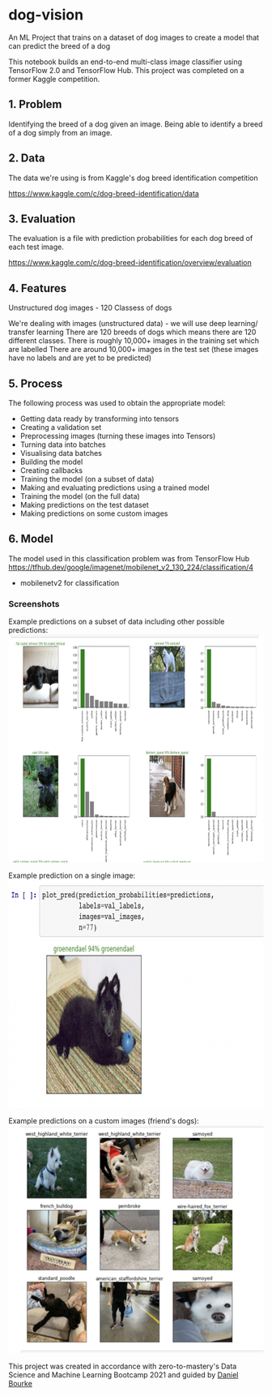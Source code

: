 # dog-vision
An ML Project that trains on a dataset of dog images to create a model that can predict the breed of a dog

This notebook builds an end-to-end multi-class image classifier using TensorFlow 2.0 and TensorFlow Hub. This project was completed on a former Kaggle competition.

## 1. Problem
Identifying the breed of a dog given an image. Being able to identify a breed of a dog simply from an image.

## 2. Data
The data we're using is from Kaggle's dog breed identification competition

https://www.kaggle.com/c/dog-breed-identification/data

## 3. Evaluation
The evaluation is a file with prediction probabilities for each dog breed of each test image.

https://www.kaggle.com/c/dog-breed-identification/overview/evaluation

## 4. Features
Unstructured dog images - 120 Classess of dogs

We're dealing with images (unstructured data) - we will use deep learning/ transfer learning
There are 120 breeds of dogs which means there are 120 different classes.
There is roughly 10,000+ images in the training set which are labelled
There are around 10,000+ images in the test set (these images have no labels and are yet to be predicted)

## 5. Process
The following process was used to obtain the appropriate model:

* Getting data ready by transforming into tensors
* Creating a validation set
* Preprocessing images (turning these images into Tensors)
* Turning data into batches
* Visualising data batches
* Building the model
* Creating callbacks
* Training the model (on a subset of data)
* Making and evaluating predictions using a trained model
* Training the model (on the full data)
* Making predictions on the test dataset
* Making predictions on some custom images

## 6. Model
The model used in this classification problem was from TensorFlow Hub https://tfhub.dev/google/imagenet/mobilenet_v2_130_224/classification/4

* mobilenetv2 for classification 

### Screenshots
Example predictions on a subset of data including other possible predictions:
<img src = "sampleimages/sample1.png" height = "450">

Example prediction on a single image:
<img src = "sampleimages/sample2.png" height = "450">

Example predictions on a custom images (friend's dogs):
<img src = "sampleimages/sample3.png" height = "450">

This project was created in accordance with zero-to-mastery's Data Science and Machine Learning Bootcamp 2021 and guided by [Daniel Bourke](https://www.mrdbourke.com/)
